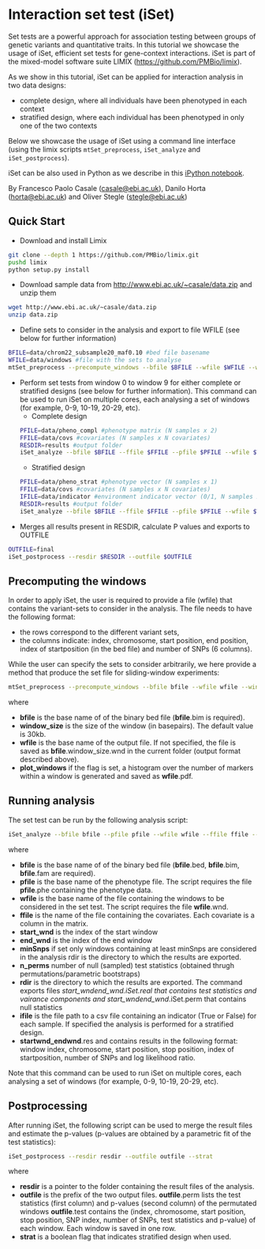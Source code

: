 # Interaction set test (iSet)

Set tests are a powerful approach for association testing between groups of genetic variants and quantitative traits.
In this tutorial we showcase the usage of iSet, efficient set tests for gene-context interactions.
iSet is part of the mixed-model software suite LIMIX (https://github.com/PMBio/limix).

As we show in this tutorial, iSet can be applied for interaction analysis in two data designs:
* complete design, where all individuals have been phenotyped in each context
* stratified design, where each individual has been phenotyped in only one of the two contexts

Below we showcase the usage of iSet using a command line interface (using the limix scripts `mtSet_preprocess`, `iSet_analyze` and `iSet_postprocess`).

iSet can be also used in Python as we describe in this [iPython notebook](https://github.com/PMBio/limix-tutorials/blob/master/iSet/Interaction_set_test.ipynb).

By Francesco Paolo Casale (casale@ebi.ac.uk), Danilo Horta (horta@ebi.ac.uk) and Oliver Stegle (stegle@ebi.ac.uk)

## Quick Start

* Download and install Limix
```bash
git clone --depth 1 https://github.com/PMBio/limix.git
pushd limix
python setup.py install
```
* Download sample data from http://www.ebi.ac.uk/~casale/data.zip and unzip them
```bash
wget http://www.ebi.ac.uk/~casale/data.zip
unzip data.zip
```
* Define sets to consider in the analysis and export to file WFILE (see below for further information)
```bash
BFILE=data/chrom22_subsample20_maf0.10 #bed file basename
WFILE=data/windows #file with the sets to analyse
mtSet_preprocess --precompute_windows --bfile $BFILE --wfile $WFILE --window_size 30000 --plot_windows
```
* Perform set tests from window 0 to window 9 for either complete or stratified designs (see below for further information). This command can be used to run iSet on multiple cores, each analysing a set of windows (for example, 0-9, 10-19, 20-29, etc).
    - Complete design
    ```bash
    PFILE=data/pheno_compl #phenotype matrix (N samples x 2)
    FFILE=data/covs #covariates (N samples x N covariates)
    RESDIR=results #output folder
    iSet_analyze --bfile $BFILE --ffile $FFILE --pfile $PFILE --wfile $WFILE --minSnps 4 --resdir $RESDIR --start_wnd 0 --end_wnd 10
    ```
    - Stratified design
    ```bash
    PFILE=data/pheno_strat #phenotype vector (N samples x 1)
    FFILE=data/covs #covariates (N samples x N covariates)
    IFILE=data/indicator #environment indicator vector (0/1, N samples x 1)
    RESDIR=results #output folder
    iSet_analyze --bfile $BFILE --ffile $FFILE --pfile $PFILE --wfile $WFILE --minSnps 4 --resdir $RESDIR --start_wnd 0 --end_wnd 10 --ifile $IFILE
    ```
* Merges all results present in RESDIR, calculate P values and exports to OUTFILE
```bash
OUTFILE=final
iSet_postprocess --resdir $RESDIR --outfile $OUTFILE
```

## Precomputing the windows
In order to apply iSet, the user is required to provide a file (wfile) that contains the variant-sets to consider in the analysis. The file needs to have the following format:
* the rows correspond to the different variant sets,
* the columns indicate: index, chromosome, start position, end position, index of startposition (in the bed file) and number of SNPs (6 columns).

While the user can specify the sets to consider arbitrarily, we here provide a method that produce the set file for sliding-window experiments:


```bash
mtSet_preprocess --precompute_windows --bfile bfile --wfile wfile --window_size window_size --plot_windows
```

where
* __bfile__ is the base name of of the binary bed file (__bfile__.bim is required).
* __window\_size__ is the size of the window (in basepairs). The default value is 30kb.
* __wfile__ is the base name of the output file.
  If not specified, the file is saved as __bfile__.window\_size.wnd in the current folder (output format described above).
* __plot\_windows__ if the flag is set, a histogram over the number of markers within a window is generated and saved as __wfile__.pdf.

## Running analysis

The set test can be run by the following analysis script:

```bash
iSet_analyze --bfile bfile --pfile pfile --wfile wfile --ffile ffile --minSnps minSnps --start_wnd start_wnd --end_wnd end_wnd --resdir rdir --ifile $IFILE --n_perms 10
```

where

- __bfile__ is the base name of of the binary bed file (__bfile__.bed, __bfile__.bim, __bfile__.fam are required).
- __pfile__ is the base name of the phenotype file. The script requires the file __pfile__.phe containing the phenotype data.
- __wfile__ is the base name of the file containing the windows to be considered in the set test. The script requires the file __wfile__.wnd.
- __ffile__ is the name of the file containing the covariates. Each covariate is a column in the matrix.
- __start\_wnd__ is the index of the start window
- __end\_wnd__ is the index of the end window
- __minSnps__ if set only windows containing at least minSnps are considered in the analysis
rdir is the directory to which the results are exported.
- __n_perms__ number of null (sampled) test statistics (obtained thrugh permutations/parametric bootstraps)
- __rdir__ is the directory to which the results are exported. The command exports files *start_wnd*_*end_wnd*.iSet.real that contains test statistics and vairance components and *start_wnd*_*end_wnd*.iSet.perm that contains null statistics
- __ifile__ is the file path to a csv file containing an indicator (True or False) for each sample. If specified the analysis is performed for a stratified design.
- __startwnd\_endwnd__.res and contains results in the following format: window index, chromosome, start position, stop position, index of startposition, number of SNPs and log likelihood ratio.

Note that this command can be used to run iSet on multiple cores, each analysing a set of windows (for example, 0-9, 10-19, 20-29, etc).

## Postprocessing

After running iSet, the following script can be used to merge the result files and estimate the p-values (p-values are obtained by a parametric fit of the test statistics): 

```bash
iSet_postprocess --resdir resdir --outfile outfile --strat
```

where 
* __resdir__ is a pointer to the folder containing the result files of the analysis.
* __outfile__ is the prefix of the two output files.
__outfile__.perm lists the test statistics (first column) and p-values (second column) of the permutated windows
__outfile__.test contains the (index, chromosome, start position, stop position, SNP index, number of SNPs, test statistics and p-value) of each window. Each window is saved in one row.
* __strat__ is a boolean flag that indicates stratified design when used.


